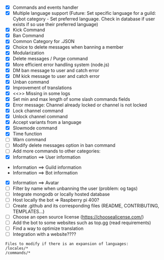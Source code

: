 - [x] Commands and events handler
- [x] Multiple language support (Future: Set specific language for a guild: Cybot category - Set preferred language. Check in database if user exists if so use their preferred language)
- [x] Kick Command
- [x] Ban Command
- [x] Common Category for .JSON
- [x] Choice to delete messages when banning a member
- [x] Modularization
- [x] Delete messages / Purge command
- [x] More efficient error handling system (node.js)
- [x] DM ban message to user and catch error
- [x] DM kick message to user and catch error
- [x] Unban command
- [x] Improvement of translations
- [x] <<>> Missing in some logs
- [x] Set min and max length of some slash commands fields
- [x] Error message: Channel already locked or channel is not locked
- [x] Lock channel command
- [x] Unlock channel command
- [x] Accept variants from a language
- [x] Slowmode command
- [x] Time function
- [ ] Warn command
- [ ] Modify delete messages option in ban command
- [ ] Add more commands to other categories:
- [x] Information ==> User information
- Information ==> Guild information
- Information ==> Bot information
- [x] Information ==> Avatar
- [ ] Filter by name when unbanning the user (problem: og tags)
- [ ] Integrate mongodb or locally hosted database
- [ ] Host locally the bot => Raspberry pi 400?
- [ ] Create .github and its corresponding files (README, CONTRIBUTING, TEMPLATES...)
- [ ] Choose an open source license (https://choosealicense.com/)
- [ ] Add the bot to some websites such as top.gg (read requirements)
- [ ] Find a way to optimize translation
- [ ] Integration with a website????

```
Files to modify if there is an expansion of languages:
/locales/*
/commands/*
```